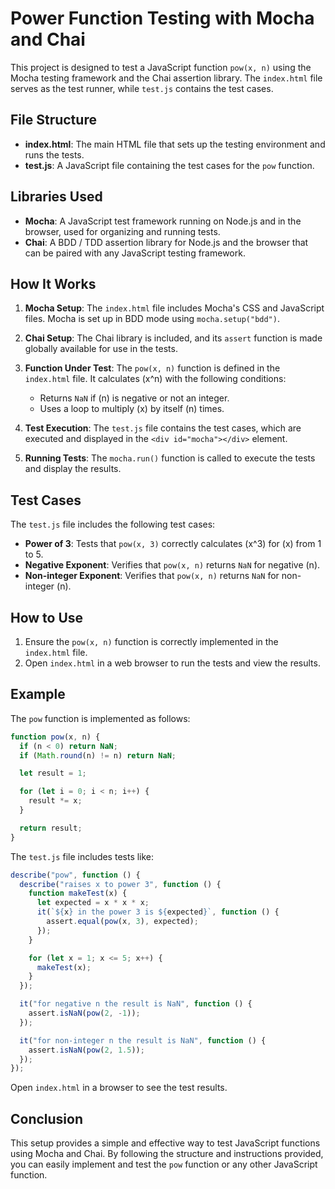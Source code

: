 # Power Function Testing with Mocha and Chai

This project is designed to test a JavaScript function `pow(x, n)` using the Mocha testing framework and the Chai assertion library. The `index.html` file serves as the test runner, while `test.js` contains the test cases.

## File Structure

- **index.html**: The main HTML file that sets up the testing environment and runs the tests.
- **test.js**: A JavaScript file containing the test cases for the `pow` function.

## Libraries Used

- **Mocha**: A JavaScript test framework running on Node.js and in the browser, used for organizing and running tests.
- **Chai**: A BDD / TDD assertion library for Node.js and the browser that can be paired with any JavaScript testing framework.

## How It Works

1. **Mocha Setup**: The `index.html` file includes Mocha's CSS and JavaScript files. Mocha is set up in BDD mode using `mocha.setup("bdd")`.

2. **Chai Setup**: The Chai library is included, and its `assert` function is made globally available for use in the tests.

3. **Function Under Test**: The `pow(x, n)` function is defined in the `index.html` file. It calculates \(x^n\) with the following conditions:
   - Returns `NaN` if \(n\) is negative or not an integer.
   - Uses a loop to multiply \(x\) by itself \(n\) times.

4. **Test Execution**: The `test.js` file contains the test cases, which are executed and displayed in the `<div id="mocha"></div>` element.

5. **Running Tests**: The `mocha.run()` function is called to execute the tests and display the results.

## Test Cases

The `test.js` file includes the following test cases:

- **Power of 3**: Tests that `pow(x, 3)` correctly calculates \(x^3\) for \(x\) from 1 to 5.
- **Negative Exponent**: Verifies that `pow(x, n)` returns `NaN` for negative \(n\).
- **Non-integer Exponent**: Verifies that `pow(x, n)` returns `NaN` for non-integer \(n\).

## How to Use

1. Ensure the `pow(x, n)` function is correctly implemented in the `index.html` file.
2. Open `index.html` in a web browser to run the tests and view the results.

## Example

The `pow` function is implemented as follows:

```javascript
function pow(x, n) {
  if (n < 0) return NaN;
  if (Math.round(n) != n) return NaN;

  let result = 1;

  for (let i = 0; i < n; i++) {
    result *= x;
  }

  return result;
}
```

The `test.js` file includes tests like:

```javascript
describe("pow", function () {
  describe("raises x to power 3", function () {
    function makeTest(x) {
      let expected = x * x * x;
      it(`${x} in the power 3 is ${expected}`, function () {
        assert.equal(pow(x, 3), expected);
      });
    }

    for (let x = 1; x <= 5; x++) {
      makeTest(x);
    }
  });

  it("for negative n the result is NaN", function () {
    assert.isNaN(pow(2, -1));
  });

  it("for non-integer n the result is NaN", function () {
    assert.isNaN(pow(2, 1.5));
  });
});
```

Open `index.html` in a browser to see the test results.

## Conclusion

This setup provides a simple and effective way to test JavaScript functions using Mocha and Chai. By following the structure and instructions provided, you can easily implement and test the `pow` function or any other JavaScript function.
